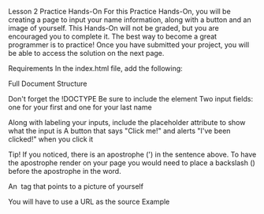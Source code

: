Lesson 2 Practice Hands-On
For this Practice Hands-On, you will be creating a page to input your name information, along with a button and an image of yourself. This Hands-On will not be graded, but you are encouraged you to complete it. The best way to become a great programmer is to practice! Once you have submitted your project, you will be able to access the solution on the next page.

Requirements
In the index.html file, add the following:

Full Document Structure

Don't forget the !DOCTYPE
Be sure to include the <body> element
Two input fields: one for your first and one for your last name

Along with labeling your inputs, include the placeholder attribute to show what the input is
A button that says "Click me!" and alerts "I've been clicked!" when you click it

Tip!
If you noticed, there is an apostrophe (') in the sentence above. To have the apostrophe render on your page you would need to place a backslash (\) before the apostrophe in the word.

An <img> tag that points to a picture of yourself

You will have to use a URL as the source
Example
